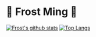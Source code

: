 # 🦄 Frost Ming 🐍

<p align="center">

  [![Frost's github stats](https://github-readme-stats.vercel.app/api?username=frostming&theme=dracula)](https://github.com/anuraghazra/github-readme-stats)
  [![Top Langs](https://github-readme-stats.vercel.app/api/top-langs/?username=frostming&theme=dracula)](https://github.com/anuraghazra/github-readme-stats)

</p>

<!--START_SECTION:waka-->
<!--END_SECTION:waka-->
